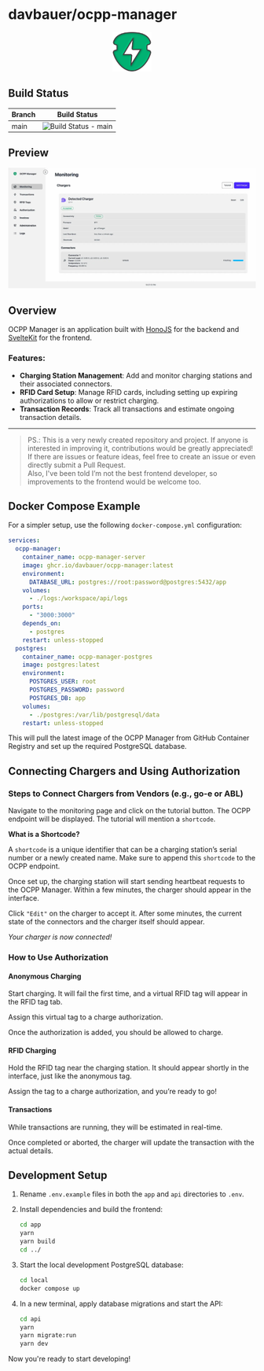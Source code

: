 # davbauer/ocpp-manager

<div style="text-align: center;">
  <img src="./assets/Logo.svg" alt="OCPP Manager Logo" height="80">
</div>

## Build Status

| Branch | Build Status                                                                                                                 |
| ------ | ---------------------------------------------------------------------------------------------------------------------------- |
| main   | ![Build Status - main](https://github.com/davbauer/ocpp-manager/actions/workflows/push-image-main.yml/badge.svg?branch=main) |

## Preview

![Preview](./assets/preview.webp)

## Overview

OCPP Manager is an application built with [HonoJS](https://hono.dev/) for the backend and [SvelteKit](https://svelte.dev/) for the frontend.

### Features:

- **Charging Station Management**: Add and monitor charging stations and their associated connectors.
- **RFID Card Setup**: Manage RFID cards, including setting up expiring authorizations to allow or restrict charging.
- **Transaction Records**: Track all transactions and estimate ongoing transaction details.

---

> PS.: This is a very newly created repository and project. If anyone is interested in improving it, contributions would be greatly appreciated!  
> If there are issues or feature ideas, feel free to create an issue or even directly submit a Pull Request.  
> Also, I've been told I’m not the best frontend developer, so improvements to the frontend would be welcome too.

## Docker Compose Example

For a simpler setup, use the following `docker-compose.yml` configuration:

```yaml
services:
  ocpp-manager:
    container_name: ocpp-manager-server
    image: ghcr.io/davbauer/ocpp-manager:latest
    environment:
      DATABASE_URL: postgres://root:password@postgres:5432/app
    volumes:
      - ./logs:/workspace/api/logs
    ports:
      - "3000:3000"
    depends_on:
      - postgres
    restart: unless-stopped
  postgres:
    container_name: ocpp-manager-postgres
    image: postgres:latest
    environment:
      POSTGRES_USER: root
      POSTGRES_PASSWORD: password
      POSTGRES_DB: app
    volumes:
      - ./postgres:/var/lib/postgresql/data
    restart: unless-stopped
```

This will pull the latest image of the OCPP Manager from GitHub Container Registry and set up the required PostgreSQL database.

## Connecting Chargers and Using Authorization

### Steps to Connect Chargers from Vendors (e.g., go-e or ABL)

Navigate to the monitoring page and click on the tutorial button.
The OCPP endpoint will be displayed. The tutorial will mention a `shortcode`.

**What is a Shortcode?**

A `shortcode` is a unique identifier that can be a charging station’s serial number or a newly created name. Make sure to append this `shortcode` to the OCPP endpoint.

Once set up, the charging station will start sending heartbeat requests to the OCPP Manager. Within a few minutes, the charger should appear in the interface.

Click `"Edit"` on the charger to accept it. After some minutes, the current state of the connectors and the charger itself should appear.

_Your charger is now connected!_

### How to Use Authorization

#### Anonymous Charging

Start charging. It will fail the first time, and a virtual RFID tag will appear in the RFID tag tab.

Assign this virtual tag to a charge authorization.

Once the authorization is added, you should be allowed to charge.

#### RFID Charging

Hold the RFID tag near the charging station. It should appear shortly in the interface, just like the anonymous tag.

Assign the tag to a charge authorization, and you’re ready to go!

#### Transactions

While transactions are running, they will be estimated in real-time.

Once completed or aborted, the charger will update the transaction with the actual details.

## Development Setup

1. Rename `.env.example` files in both the `app` and `api` directories to `.env`.

2. Install dependencies and build the frontend:

   ```bash
   cd app
   yarn
   yarn build
   cd ../
   ```

3. Start the local development PostgreSQL database:

   ```bash
   cd local
   docker compose up
   ```

4. In a new terminal, apply database migrations and start the API:

   ```bash
   cd api
   yarn
   yarn migrate:run
   yarn dev
   ```

Now you're ready to start developing!
